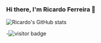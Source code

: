 ### Hi there, I'm Ricardo Ferreira 👋

![Ricardo's GitHub stats](https://github-readme-stats.vercel.app/api?username=RicardoFz)

-![visitor badge](https://visitor-badge.glitch.me/badge?page_id=RicardoFz.RicardoFz)
